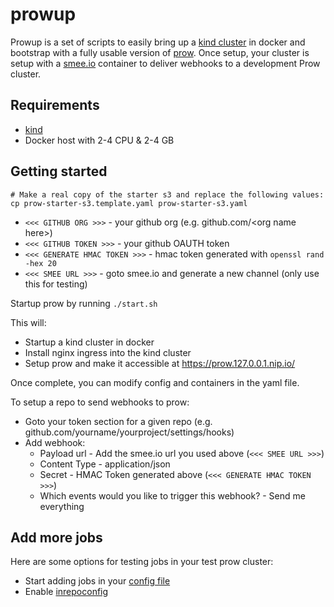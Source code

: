 # prowup

Prowup is a set of scripts to easily bring up a [kind cluster](https://kind.sigs.k8s.io/) in docker and bootstrap with a fully usable version of [prow](https://github.com/kubernetes/test-infra/tree/master/prow).  Once setup, your cluster is setup with a [smee.io](https://smee.io/) container to deliver webhooks to a development Prow cluster.

## Requirements
* [kind](https://kind.sigs.k8s.io/)
* Docker host with 2-4 CPU &  2-4 GB

## Getting started
```
# Make a real copy of the starter s3 and replace the following values:
cp prow-starter-s3.template.yaml prow-starter-s3.yaml
```
* `<<< GITHUB ORG >>>` - your github org (e.g. github.com/\<org name here>)
* `<<< GITHUB TOKEN >>>` - your github OAUTH token
* `<<< GENERATE HMAC TOKEN >>>` - hmac token generated with `openssl rand -hex 20`
* `<<< SMEE URL >>>` - goto smee.io and generate a new channel (only use this for testing)

Startup prow by running `./start.sh`

This will:
* Startup a kind cluster in docker
* Install nginx ingress into the kind cluster
* Setup prow and make it accessible at https://prow.127.0.0.1.nip.io/

Once complete, you can modify config and containers in the yaml file.

To setup a repo to send webhooks to prow:
* Goto your token section for a given repo (e.g. github.com/yourname/yourproject/settings/hooks)
* Add webhook:
  * Payload url - Add the smee.io url you used above (`<<< SMEE URL >>>`)
  * Content Type - application/json
  * Secret - HMAC Token generated above (`<<< GENERATE HMAC TOKEN >>>`)
  * Which events would you like to trigger this webhook? - Send me everything

## Add more jobs
Here are some options for testing jobs in your test prow cluster:
* Start adding jobs in your [config file](prow-starter-s3.template.yaml#L146-L153)
* Enable [inrepoconfig](https://github.com/kubernetes/test-infra/blob/master/prow/inrepoconfig.md)